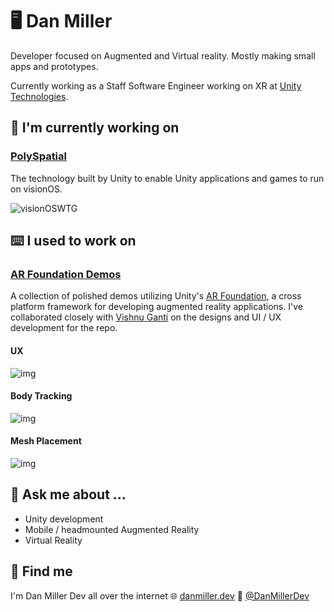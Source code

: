 # 🖥️ Dan Miller
Developer focused on Augmented and Virtual reality. Mostly making small apps and prototypes. 

Currently working as a Staff Software Engineer working on XR at [Unity Technologies](https://unity.com).
<br >
## 🥽 I'm currently working on 
### [PolySpatial](https://blog.unity.com/engine-platform/unity-support-for-visionos)
The technology built by Unity to enable Unity applications and games to run on visionOS.
<br >

![visionOSWTG](https://github.com/DanMillerDev/DanMillerDev/assets/2120584/e38189d6-4845-4837-872b-5cf67e55ec44)


## ⌨️ I used to work on 
### [AR Foundation Demos](https://github.com/Unity-Technologies/arfoundation-demos)
A collection of polished demos utilizing Unity's [AR Foundation](https://unity.com/unity/features/arfoundation), a cross platform framework for developing augmented reality applications. I've collaborated closely with [Vishnu Ganti](https://twitter.com/vishnuganti) on the designs and UI / UX development for the repo. 

#### UX
![img](https://user-images.githubusercontent.com/2120584/87749208-e2b47100-c7ac-11ea-93ef-5955e2a541b1.png)
#### Body Tracking
![img](https://user-images.githubusercontent.com/2120584/87867157-20490380-c93f-11ea-8cbb-f04a764dba63.jpg)
#### Mesh Placement
![img](https://user-images.githubusercontent.com/2120584/87866691-77e47080-c939-11ea-9fe9-25a68ddd8a4b.JPG)

## 💬 Ask me about ...
* Unity development
* Mobile / headmounted Augmented Reality
* Virtual Reality

##  👀 Find me
I'm Dan Miller Dev all over the internet 
🌐 [danmiller.dev](http://danmiller.dev) 
🦚 [@DanMillerDev](https://twitter.com/DanMillerDev) 

